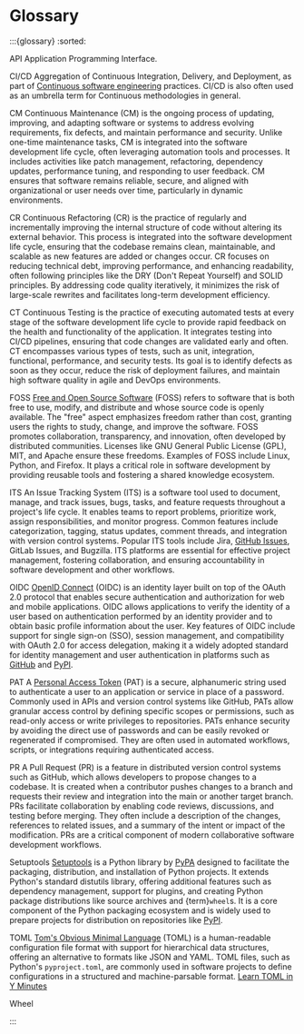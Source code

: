 # Glossary

:::{glossary}
:sorted:


API
  Application Programming Interface.


CI/CD
  Aggregation of Continuous Integration, Delivery, and Deployment,
  as part of [Continuous software engineering](#bg-continuous) practices.
  CI/CD is also often used as an umbrella term for Continuous methodologies in general. 

CM
  Continuous Maintenance (CM) is the ongoing process of updating,
  improving, and adapting software or systems to address evolving requirements,
  fix defects, and maintain performance and security.
  Unlike one-time maintenance tasks, CM
  is integrated into the software development life cycle,
  often leveraging automation tools and processes.
  It includes activities like patch management, refactoring,
  dependency updates, performance tuning, and responding to user feedback.
  CM ensures that software remains reliable, secure,
  and aligned with organizational or user needs over time, particularly in dynamic environments.

CR
  Continuous Refactoring (CR) is the practice of regularly and incrementally
  improving the internal structure of code without altering its external behavior.
  This process is integrated into the software development life cycle,
  ensuring that the codebase remains clean, maintainable, and scalable
  as new features are added or changes occur.
  CR focuses on reducing technical debt, improving performance,
  and enhancing readability, often following principles like the
  DRY (Don't Repeat Yourself) and SOLID principles.
  By addressing code quality iteratively, it minimizes the risk of
  large-scale rewrites and facilitates long-term development efficiency.

CT
  Continuous Testing is the practice of executing automated tests
  at every stage of the software development life cycle
  to provide rapid feedback on the health and functionality of the application.
  It integrates testing into CI/CD pipelines,
  ensuring that code changes are validated early and often.
  CT encompasses various types of tests, such as unit,
  integration, functional, performance, and security tests.
  Its goal is to identify defects as soon as they occur,
  reduce the risk of deployment failures,
  and maintain high software quality in agile and DevOps environments.

FOSS
  [Free and Open Source Software](https://en.wikipedia.org/wiki/Free_and_open-source_software) (FOSS)
  refers to software that is both free to use,
  modify, and distribute and whose source code is openly available.
  The "free" aspect emphasizes freedom rather than cost,
  granting users the rights to study, change, and improve the software.
  FOSS promotes collaboration, transparency, and innovation,
  often developed by distributed communities.
  Licenses like GNU General Public License (GPL), MIT, and Apache ensure these freedoms.
  Examples of FOSS include Linux, Python, and Firefox.
  It plays a critical role in software development
  by providing reusable tools and fostering a shared knowledge ecosystem.  


ITS
  An Issue Tracking System (ITS) is a software tool used to document,
  manage, and track issues, bugs, tasks, and feature requests throughout a project's life cycle.
  It enables teams to report problems, prioritize work, assign responsibilities, and monitor progress.
  Common features include categorization, tagging, status updates, comment threads,
  and integration with version control systems.
  Popular ITS tools include Jira, [GitHub Issues](#bg-ghi), GitLab Issues, and Bugzilla.
  ITS platforms are essential for effective project management, fostering collaboration,
  and ensuring accountability in software development and other workflows.


OIDC
  [OpenID Connect](https://openid.net/connect/) (OIDC)
  is an identity layer built on top of the OAuth 2.0 protocol
  that enables secure authentication and authorization for web and mobile applications.
  OIDC allows applications to verify the identity of a user based on authentication
  performed by an identity provider and to obtain basic profile information about the user.
  Key features of OIDC include support for single sign-on (SSO), session management, 
  and compatibility with OAuth 2.0 for access delegation, making it a widely adopted standard 
  for identity management and user authentication in platforms such as
  [GitHub](https://docs.github.com/en/actions/security-for-github-actions/security-hardening-your-deployments/about-security-hardening-with-openid-connect)
  and [PyPI](https://docs.pypi.org/trusted-publishers/).

PAT
  A [Personal Access Token](https://docs.github.com/en/authentication/keeping-your-account-and-data-secure/managing-your-personal-access-tokens) (PAT)
  is a secure, alphanumeric string used to authenticate a user
  to an application or service in place of a password.
  Commonly used in APIs and version control systems like GitHub,
  PATs allow granular access control by defining specific scopes or permissions,
  such as read-only access or write privileges to repositories.
  PATs enhance security by avoiding the direct use of passwords
  and can be easily revoked or regenerated if compromised.
  They are often used in automated workflows, scripts,
  or integrations requiring authenticated access.


PR
  A Pull Request (PR) is a feature in distributed version control systems such as GitHub,
  which allows developers to propose changes to a codebase.
  It is created when a contributor pushes changes to a branch
  and requests their review and integration into the main or another target branch.
  PRs facilitate collaboration by enabling code reviews,
  discussions, and testing before merging.
  They often include a description of the changes, references to related issues, 
  and a summary of the intent or impact of the modification.
  PRs are a critical component of modern collaborative software development workflows.


Setuptools
  [Setuptools](https://setuptools.pypa.io/) is a Python library by [PyPA](#bg-pypa)
  designed to facilitate the packaging, distribution, and installation of Python projects.
  It extends Python's standard distutils library,
  offering additional features such as dependency management,
  support for plugins, and creating Python package distributions
  like source archives and {term}`wheel`s.
  It is a core component of the Python packaging ecosystem
  and is widely used to prepare projects for distribution on repositories like [PyPI](#bg-pypi).

TOML
  [Tom's Obvious Minimal Language](https://toml.io) (TOML)
  is a human-readable configuration file format
  with support for hierarchical data structures,
  offering an alternative to formats like JSON and YAML.
  TOML files, such as Python's `pyproject.toml`,
  are commonly used in software projects
  to define configurations in a structured and machine-parsable format.
  [Learn TOML in Y Minutes](https://learnxinyminutes.com/docs/toml/)

Wheel
  

:::
